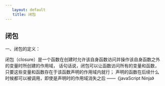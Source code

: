 ```yaml
---
   layout: default
　　title: 闭包
---
```

## 闭包
一、闭包的定义：

闭包（closure）是一个函数在创建时允许该自身函数访问并操作该自身函数之外的变量时所创建的作用域， 话句话说，闭包可以让函数访问所有的变量和函数，只要这些变量和函数存在于该函数声明的作用域内就行；
声明的函数在后续什么时候都可以被调用，即使是声明时的作用域消失之后 ——《javaScript Ninja》

